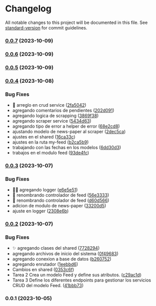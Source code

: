# Changelog

All notable changes to this project will be documented in this file. See [standard-version](https://github.com/conventional-changelog/standard-version) for commit guidelines.

### [0.0.7](https://github.com/cvillanueva94/Daily-Trends/compare/v0.0.6...v0.0.7) (2023-10-09)

### [0.0.6](https://github.com/cvillanueva94/Daily-Trends/compare/v0.0.5...v0.0.6) (2023-10-09)

### [0.0.5](https://github.com/cvillanueva94/Daily-Trends/compare/v0.0.4...v0.0.5) (2023-10-09)

### [0.0.4](https://github.com/cvillanueva94/Daily-Trends/compare/v0.0.3...v0.0.4) (2023-10-08)


### Bug Fixes

* :bug: arreglo en crud service ([2fa5042](https://github.com/cvillanueva94/Daily-Trends/commit/2fa50427018bd23dc5ba43ae3f8b63d498f44960))
* agregando comentarios de pendientes ([202d091](https://github.com/cvillanueva94/Daily-Trends/commit/202d091ebd27e4f6f56f092d939eee76ed5ac159))
* agregando logica de scrapping ([3869f38](https://github.com/cvillanueva94/Daily-Trends/commit/3869f381fc5248da200609696505dae9db81429a))
* agregando scraper service ([5434d63](https://github.com/cvillanueva94/Daily-Trends/commit/5434d6369b0b9e1a039fb16304ab2910cafa3401))
* agregando tipo de error a helper de error ([68e2cd8](https://github.com/cvillanueva94/Daily-Trends/commit/68e2cd8471711e2e5fe28b33f5563d8017016a68))
* ajustando modelo de news-paper al scraper ([2dec5ca](https://github.com/cvillanueva94/Daily-Trends/commit/2dec5ca5b93b9620df5734725b349cbe7972eb7f))
* ajustes en el shared ([16ca33c](https://github.com/cvillanueva94/Daily-Trends/commit/16ca33c3ed5fa9f4ee22e11dcf2927f2723f11d4))
* ajustes en la ruta my-feed ([b2ca5b9](https://github.com/cvillanueva94/Daily-Trends/commit/b2ca5b99e2c95db1139d0e5f889c7938b841a909))
* trabajando con las fechas en los modelos ([6dd30d3](https://github.com/cvillanueva94/Daily-Trends/commit/6dd30d35fa63435c73be51dad5f076bdb2cf0055))
* trabajos en el modulo feed ([93de4fc](https://github.com/cvillanueva94/Daily-Trends/commit/93de4fc119b5ee0186a3f7a3ebad2d79de1972e5))

### [0.0.3](https://github.com/cvillanueva94/Daily-Trends/compare/v0.0.2...v0.0.3) (2023-10-07)


### Bug Fixes

* :technologist: agregando logger ([e6e5e51](https://github.com/cvillanueva94/Daily-Trends/commit/e6e5e51edbcc3609aebd10bcfc6b441e480413b5))
* :truck: renombrando controlador de feed ([56e3333](https://github.com/cvillanueva94/Daily-Trends/commit/56e33339761a73e2f894b140090118d25e2ae48c))
* :truck: renombrando controlador de feed ([d60d566](https://github.com/cvillanueva94/Daily-Trends/commit/d60d566a5a3c43aef8bb33843d704f292de2d5b5))
* adicion de modulo de news-paper ([33200d5](https://github.com/cvillanueva94/Daily-Trends/commit/33200d5f5f0b09066d7373b84bb1a34ccce73224))
* ajuste en logger ([2308e6b](https://github.com/cvillanueva94/Daily-Trends/commit/2308e6bed4073de7c77a168b364c5261251dbb60))

### [0.0.2](https://github.com/cvillanueva94/Daily-Trends/compare/v0.0.1...v0.0.2) (2023-10-07)


### Bug Fixes

* :sparkles: agregando clases del shared ([7728294](https://github.com/cvillanueva94/Daily-Trends/commit/7728294f8b5230e9f7d98a7405f1771f4e8bb9a6))
* agregando archivos de inicio del sistema ([0f49683](https://github.com/cvillanueva94/Daily-Trends/commit/0f4968321cdf57243c8d71abab88708e4ccf8d5b))
* agregando conexion a base de datos ([b260752](https://github.com/cvillanueva94/Daily-Trends/commit/b2607528c4d7d0395dc98e5400a8c5c4a642ab69))
* agregando enrutador ([1eebbd6](https://github.com/cvillanueva94/Daily-Trends/commit/1eebbd64e903ab9a93789a3edaf8fd369a26cfd0))
* Cambios en shared ([0353c6f](https://github.com/cvillanueva94/Daily-Trends/commit/0353c6fb90a70d24f292bde58f91570c19e78699))
* Tarea 2 Crea un modelo Feed y define sus atributos. ([c29ac1d](https://github.com/cvillanueva94/Daily-Trends/commit/c29ac1d67df34b53754e07362c6986a6c1b39786))
* Tarea 3 Define los diferentes endpoints para gestionar los servicios CRUD del modelo Feed. ([41bbb73](https://github.com/cvillanueva94/Daily-Trends/commit/41bbb73451cf9e920ba56396228548963028498b))

### 0.0.1 (2023-10-05)
